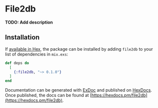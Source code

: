 # File2db

**TODO: Add description**

## Installation

If [available in Hex](https://hex.pm/docs/publish), the package can be installed
by adding `file2db` to your list of dependencies in `mix.exs`:

```elixir
def deps do
  [
    {:file2db, "~> 0.1.0"}
  ]
end
```

Documentation can be generated with [ExDoc](https://github.com/elixir-lang/ex_doc)
and published on [HexDocs](https://hexdocs.pm). Once published, the docs can
be found at [https://hexdocs.pm/file2db](https://hexdocs.pm/file2db).

